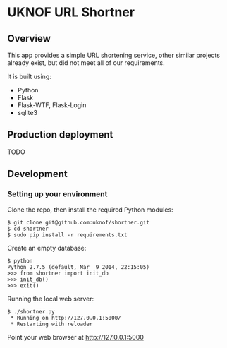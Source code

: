 # UKNOF URL Shortner

## Overview

This app provides a simple URL shortening service, other similar projects already exist, but did not meet all of our requirements.

It is built using:

* Python
* Flask
* Flask-WTF, Flask-Login
* sqlite3

## Production deployment

TODO

## Development

### Setting up your environment

Clone the repo, then install the required Python modules:

```
$ git clone git@github.com:uknof/shortner.git
$ cd shortner
$ sudo pip install -r requirements.txt
```

Create an empty database:

```
$ python
Python 2.7.5 (default, Mar  9 2014, 22:15:05)
>>> from shortner import init_db
>>> init_db()
>>> exit()
```

Running the local web server:

```
$ ./shortner.py
 * Running on http://127.0.0.1:5000/
 * Restarting with reloader

```

Point your web browser at http://127.0.0.1:5000
